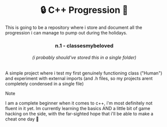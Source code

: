 <h1 align="center"> 🔒 C++ Progression 🔑</h1>
This is going to be a repository where i store and document all the progression i can manage to pump out during the holidays.

<h3 align="center"> n.1 - classesmybeloved</h3>
<h6 align="center">(i probably should've stored this in a single folder)</h6>

A simple project where i test my first genuinely functioning class ("Human") and experiment with external imports (and .h files, so my projects arent completely condensed in a single file)

> [!NOTE]  
> I am a complete beginner when it comes to c++, i'm most definitely not fluent in it yet. Im currently learning the basics AND a little bit of game hacking on the side, with the far-sighted hope that i'll be able to make a cheat one day 🙌